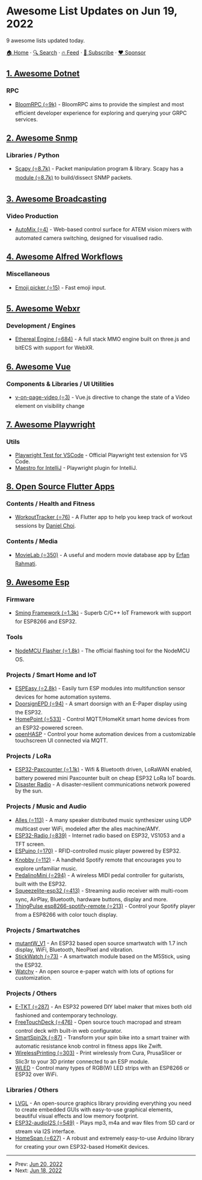# Awesome List Updates on Jun 19, 2022

9 awesome lists updated today.

[🏠 Home](/README.md) · [🔍 Search](https://www.trackawesomelist.com/search/) · [🔥 Feed](https://www.trackawesomelist.com/rss.xml) · [📮 Subscribe](https://trackawesomelist.us17.list-manage.com/subscribe?u=d2f0117aa829c83a63ec63c2f&id=36a103854c) · [❤️  Sponsor](https://github.com/sponsors/theowenyoung)



## [1. Awesome Dotnet](/content/quozd/awesome-dotnet/README.md)

### RPC

*   [BloomRPC (⭐9k)](https://github.com/bloomrpc/bloomrpc) - BloomRPC aims to provide the simplest and most efficient developer experience for exploring and querying your GRPC services.

## [2. Awesome Snmp](/content/eozer/awesome-snmp/README.md)

### Libraries / Python

*   [Scapy (⭐8.7k)](https://github.com/secdev/scapy) - Packet manipulation program & library. Scapy has a [module (⭐8.7k)](https://github.com/secdev/scapy/blob/master/scapy/layers/snmp.py) to build/dissect SNMP packets.

## [3. Awesome Broadcasting](/content/ebu/awesome-broadcasting/README.md)

### Video Production

*   [AutoMix (⭐4)](https://github.com/InsanityRadio/automix/) - Web-based control surface for ATEM vision mixers with automated camera switching, designed for visualised radio.

## [4. Awesome Alfred Workflows](/content/alfred-workflows/awesome-alfred-workflows/README.md)

### Miscellaneous

*   [Emoji picker (⭐15)](https://github.com/devnoname120/alfred-emoji-picker) - Fast emoji input.

## [5. Awesome Webxr](/content/msub2/awesome-webxr/README.md)

### Development / Engines

*   [Ethereal Engine (⭐684)](https://github.com/XRFoundation/XREngine) - A full stack MMO engine built on three.js and bitECS with support for WebXR.

## [6. Awesome Vue](/content/vuejs/awesome-vue/README.md)

### Components & Libraries / UI Utilities

*   [v-on-page-video (⭐3)](https://github.com/mahdikhashan/v-on-page-video) - Vue.js directive to change the state of a Video element on visibility change

## [7. Awesome Playwright](/content/mxschmitt/awesome-playwright/README.md)

### Utils

*   [Playwright Test for VSCode](https://marketplace.visualstudio.com/items?itemName=ms-playwright.playwright) - Official Playwright test extension for VS Code.
*   [Maestro for IntelliJ](https://plugins.jetbrains.com/plugin/18100-maestro) - Playwright plugin for IntelliJ.

## [8. Open Source Flutter Apps](/content/tortuvshin/open-source-flutter-apps/README.md)

### Contents / Health and Fitness

*   [WorkoutTracker (⭐76)](https://github.com/jerichoi224/WorkoutTracker) - A Flutter app to help you keep track of workout sessions by [Daniel Choi](https://github.com/jerichoi224).

### Contents / Media

*   [MovieLab (⭐350)](https://github.com/ErfanRht/MovieLab) - A useful and modern movie database app by [Erfan Rahmati](https://github.com/ErfanRht).

## [9. Awesome Esp](/content/agucova/awesome-esp/README.md)

### Firmware

*   [Sming Framework (⭐1.3k)](https://github.com/SmingHub/Sming) - Superb C/C++ IoT Framework with support for ESP8266 and ESP32.

### Tools

*   [NodeMCU Flasher (⭐1.8k)](https://github.com/nodemcu/nodemcu-flasher) - The official flashing tool for the NodeMCU OS.

### Projects / Smart Home and IoT

*   [ESPEasy (⭐2.8k)](https://github.com/letscontrolit/ESPEasy) - Easily turn ESP modules into multifunction sensor devices for home automation systems.
*   [DoorsignEPD (⭐94)](https://github.com/jamct/DoorsignEPD) - A smart doorsign with an E-Paper display using the ESP32.
*   [HomePoint (⭐533)](https://github.com/sieren/Homepoint) - Control MQTT/HomeKit smart home devices from an ESP32-powered screen.
*   [openHASP](https://www.openhasp.com/) - Control your home automation devices from a customizable touchscreen UI connected via MQTT.

### Projects / LoRa

*   [ESP32-Paxcounter (⭐1.1k)](https://github.com/cyberman54/ESP32-Paxcounter#esp32-paxcounter) - Wifi & Bluetooth driven, LoRaWAN enabled, battery powered mini Paxcounter built on cheap ESP32 LoRa IoT boards.
*   [Disaster Radio](https://disaster.radio/) - A disaster-resilient communications network powered by the sun.

### Projects / Music and Audio

*   [Alles (⭐113)](https://github.com/bwhitman/alles) - A many speaker distributed music synthesizer using UDP multicast over WiFi, modeled after the alles machine/AMY.
*   [ESP32-Radio (⭐839)](https://github.com/Edzelf/ESP32-Radio) - Internet radio based on ESP32, VS1053 and a TFT screen.
*   [ESPuino (⭐170)](https://github.com/biologist79/ESPuino) - RFID-controlled music player powered by ESP32.
*   [Knobby (⭐112)](https://github.com/quadule/knobby) - A handheld Spotify remote that encourages you to explore unfamiliar music.
*   [PedalinoMini (⭐294)](https://github.com/alf45tar/PedalinoMini) - A wireless MIDI pedal controller for guitarists, built with the ESP32.
*   [Squeezelite-esp32 (⭐413)](https://github.com/sle118/squeezelite-esp32) - Streaming audio receiver with multi-room sync, AirPlay, Bluetooth, hardware buttons, display and more.
*   [ThingPulse esp8266-spotify-remote (⭐213)](https://github.com/ThingPulse/esp8266-spotify-remote) - Control your Spotify player from a ESP8266 with color touch display.

### Projects / Smartwatches

*   [mutantW\_V1](https://mutantcybernetics.com/mutantW_V1.html) - An ESP32 based open source smartwatch with 1.7 inch display, WiFi, Bluetooth, NeoPixel and vibration.
*   [StickWatch (⭐73)](https://github.com/eggfly/StickWatch) - A smartwatch module based on the M5Stick, using the ESP32.
*   [Watchy](https://watchy.sqfmi.com) - An open source e-paper watch with lots of options for customization.

### Projects / Others

*   [E-TKT (⭐287)](https://github.com/andreisperid/E-TKT) - An ESP32 powered DIY label maker that mixes both old fashioned and contemporary technology.
*   [FreeTouchDeck (⭐476)](https://github.com/DustinWatts/FreeTouchDeck) - Open source touch macropad and stream control deck with built-in web configurator.
*   [SmartSpin2k (⭐87)](https://github.com/doudar/SmartSpin2k) - Transform your spin bike into a smart trainer with automatic resistance knob control in fitness apps like Zwift.
*   [WirelessPrinting (⭐303)](https://github.com/probonopd/WirelessPrinting) - Print wirelessly from Cura, PrusaSlicer or Slic3r to your 3D printer connected to an ESP module.
*   [WLED](https://kno.wled.ge/) - Control many types of RGB(W) LED strips with an ESP8266 or ESP32 over WiFi.

### Libraries / Others

*   [LVGL](https://lvgl.io) - An open-source graphics library providing everything you need to create embedded GUIs with easy-to-use graphical elements, beautiful visual effects and low memory footprint.
*   [ESP32-audioI2S (⭐549)](https://github.com/schreibfaul1/ESP32-audioI2S) - Plays mp3, m4a and wav files from SD card or stream via I2S interface.
*   [HomeSpan (⭐627)](https://github.com/HomeSpan/HomeSpan) - A robust and extremely easy-to-use Arduino library for creating your own ESP32-based HomeKit devices.

---

- Prev: [Jun 20, 2022](/content/2022/06/20/README.md)
- Next: [Jun 18, 2022](/content/2022/06/18/README.md)